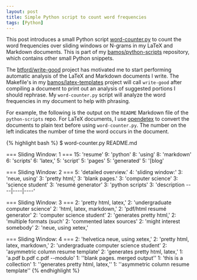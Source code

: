 ```yaml
---
layout: post
title: Simple Python script to count word frequencies
tags: [Python]
---
```


This post introduces a small Python script
[word-counter.py](https://github.com/bamos/python-scripts/blob/master/python3/word-counter.py) to count the word frequencies over sliding
windows or N-grams in my LaTeX and Markdown documents.
This is part of my
[bamos/python-scripts](https://github.com/bamos/python-scripts)
repository, which contains other small Python snippets.

The [btford/write-good](https://github.com/btford/write-good)
project has motivated me to start performing automatic analysis
of the LaTeX and Markdown documents I write.
The Makefile's in my
[bamos/latex-templates](https://github.com/bamos/latex-templates)
project will call `write-good` after compiling a document
to print out an analysis of suggested portions I should rephrase.
My `word-counter.py` script will analyze the word frequencies
in my document to help with phrasing.

For example, the following is the output on the `README`
Markdown file of the `python-scripts` repo.
For LaTeX documents, I use [opendetex](https://code.google.com/p/opendetex/)
to convert the documents to plain text before
using `word-counter.py`.
The number on the left indicates the number of time the
word occurs in the document.

{% highlight bash %}
$ word-counter.py README.md

=== Sliding Window: 1 ===
  15: 'resume'
  9: 'python'
  8: 'using'
  8: 'markdown'
  6: 'scripts'
  6: 'latex,'
  5: 'script'
  5: 'pages'
  5: 'generated'
  5: '[blog'

=== Sliding Window: 2 ===
  5: 'detailed overview.'
  4: 'sliding window:'
  3: 'neue, using'
  3: 'pretty html,'
  3: 'blank pages.'
  3: 'computer science'
  3: 'science student'
  3: 'resumé generator'
  3: 'python scripts'
  3: 'description ----|----|----'

=== Sliding Window: 3 ===
  2: 'pretty html, latex,'
  2: 'undergraduate computer science'
  2: 'html, latex, markdown,'
  2: 'pdf/html resumé generator'
  2: 'computer science student'
  2: 'generates pretty html,'
  2: 'multiple formats (such'
  2: 'commented latex sources'
  2: 'might interest somebody'
  2: 'neue, using xetex,'

=== Sliding Window: 4 ===
  2: 'helvetica neue, using xetex,'
  2: 'pretty html, latex, markdown,'
  2: 'undergraduate computer science student'
  2: 'asymmetric column resume template'
  2: 'generates pretty html, latex,'
  1: 'a.pdf b.pdf c.pdf --modulo'
  1: ''blank pages. merged output''
  1: 'this is a collection'
  1: ''generates pretty html, latex,''
  1: ''asymmetric column resume template''
{% endhighlight %}
